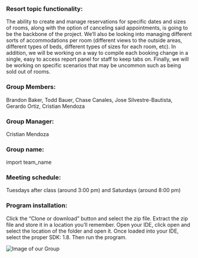 

### Resort topic functionality: 
The ability to create and manage reservations for specific dates and sizes of rooms, along with the option of canceling said appointments, is going to be the backbone of the project. We’ll also be looking into managing different sorts of accommodations per room (different views to the outside areas, different types of beds, different types of sizes for each room, etc). In addition, we will be working on a way to compile each booking change in a single, easy to access report panel for staff to keep tabs on. Finally, we will be working on specific scenarios that may be uncommon such as being sold out of rooms.

### Group Members: 
Brandon Baker, Todd Bauer, Chase Canales, Jose Silvestre-Bautista, Gerardo Ortiz, Cristian Mendoza

### Group Manager: 
Cristian Mendoza

### Group name: 
import team_name

### Meeting schedule: 
Tuesdays after class (around 3:00 pm) and Saturdays (around 8:00 pm)

### Program installation:
Click the “Clone or download” button and select the zip file. Extract the zip file and store it in a location you’ll remember. Open your IDE, click open and select the location of the folder and open it. Once loaded into your IDE, select the proper SDK: 1.8. Then run the program. 



![Image of our Group](https://github.com/babaker5755/ResortManager/blob/master/groupPhoto.JPG)
